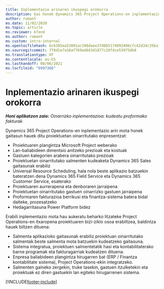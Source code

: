 ```yaml
---
title: Inplementazio arinaren ikuspegi orokorra
description: Gai honek Dynamics 365 Project Operations-en inplementazio arinari buruzko informazioa eskaintzen du.
author: rumant
ms.date: 11/02/2020
ms.topic: article
ms.reviewer: kfend
ms.author: rumant
ms.custom: intro-internal
ms.openlocfilehash: bc6385ea53091ac396daee37d8b5174092406cfc42d34c356a112f665cd63456
ms.sourcegitcommit: 7f8d1e7a16af769adb43d1877c28fdce53975db8
ms.translationtype: HT
ms.contentlocale: eu-ES
ms.lasthandoff: 08/06/2021
ms.locfileid: "6997366"
---
```

# <a name="lite-deployment-overview"></a>Inplementazio arinaren ikuspegi orokorra

_**Honi aplikatzen zaio:** Oinarrizko inplementazioa: kudeatu proformako fakturak_

Dynamics 365 Project Operations-en inplementazio arin mota honek gaitasun hauek ditu proiektuetan oinarritutako enpresentzat:

- Proiektuaren plangintza Microsoft Project weberako
- Lan-baliabideen dimentsio anitzeko prezioak eta kostuak
- Gastuen kategorien arabera oinarritutako prezioak
- Proiektuetan oinarritutako salmenten kudeaketa Dynamics 365 Sales gaitasunak erabiliz
- Universal Resource Scheduling, hala nola beste aplikazio batzuekin bateratzen dena Dynamics 365 Field Service eta Dynamics 365 Customer Service, esaterako
- Proiektuaren aurrerapena eta denboraren jarraipena
- Proiektuetan oinarritutako gastuen oinarrizko gastuen jarraipena
- Proformaren fakturazioa berrikusi eta finantza-sistema batera bidal daiteke, prozesatzeko
- Hedagarritasuna Power Platform bidez

Erabili inplementazio mota hau aukeratu beharko litzateke Project Operations-en itxaropena proiektuaren bizi-ziklo osoa erabiltzea, baldintza hauek biltzen dituena:

- Salmenta aplikazioko gaitasunak erabiliz proiektuan oinarritutako salmentak beste salmenta mota batzuekin kudeatzeko gaitasuna.
- Sistema integratua, proiektuen salmentetatik hasi eta kontabilitaterako barne programak eta fakturagarriak kudeatzen dituena.
- Enpresa baliabideen plangintza hirugarren bat (ERP / Finantza kontabilitate sistema), Project Operations-ekin integratzeko.
- Salmenten gaineko zergekin, truke tasekin, gastuen itzulketekin eta proiektuak ez diren gastuekin lan egiteko hirugarrenen sistema.


[!INCLUDE[footer-include](../includes/footer-banner.md)]